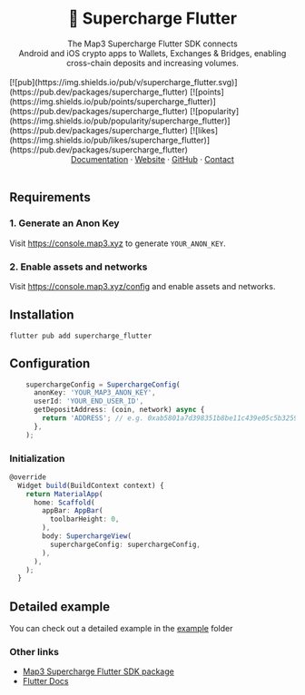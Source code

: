 <h1 align='center'>💸 Supercharge Flutter</h1>

<div align='center'>The Map3 Supercharge Flutter SDK connects<br/>Android and iOS crypto apps to Wallets, Exchanges & Bridges,
enabling<br/>cross-chain deposits and increasing volumes.</div>
<br/>
<span>
[![pub](https://img.shields.io/pub/v/supercharge_flutter.svg)](https://pub.dev/packages/supercharge_flutter)
[![points](https://img.shields.io/pub/points/supercharge_flutter)](https://pub.dev/packages/supercharge_flutter)
[![popularity](https://img.shields.io/pub/popularity/supercharge_flutter)](https://pub.dev/packages/supercharge_flutter)
[![likes](https://img.shields.io/pub/likes/supercharge_flutter)](https://pub.dev/packages/supercharge_flutter)
</span>
<br/>
<div align="center">
<a href="https://map3.xyz/docs/supercharge">Documentation</a> 
<span> · </span>
<a href="https://map3.xyz/supercharge">Website</a> 
<span> · </span>
<a href="https://github.com/map3xyz/supercharge_flutter">GitHub</a> 
<span> · </span>
<a href="https://cal.com/amadeo-map3/discovery">Contact</a>
</div>
<br/>

## Requirements

### 1. Generate an Anon Key

Visit <https://console.map3.xyz> to generate `YOUR_ANON_KEY`.

### 2. Enable assets and networks

Visit <https://console.map3.xyz/config> and enable assets and networks.

## Installation

```shell
flutter pub add supercharge_flutter
```

## Configuration

```typescript Dart
    superchargeConfig = SuperchargeConfig(
      anonKey: 'YOUR_MAP3_ANON_KEY',
      userId: 'YOUR_END_USER_ID',
      getDepositAddress: (coin, network) async {
        return 'ADDRESS'; // e.g. 0xab5801a7d398351b8be11c439e05c5b3259aec9b
      },
    );
```

### Initialization

```typescript Dart
@override
  Widget build(BuildContext context) {
    return MaterialApp(
      home: Scaffold(
        appBar: AppBar(
          toolbarHeight: 0,
        ),
        body: SuperchargeView(
          superchargeConfig: superchargeConfig,
        ),
      ),
    );
  }
```

## Detailed example

You can check out a detailed example in the [example](https://github.com/map3xyz/supercharge_flutter/tree/master/example) folder

### Other links

- [Map3 Supercharge Flutter SDK package](https://pub.dev/packages/supercharge_flutter)
- [Flutter Docs](https://docs.flutter.dev/)